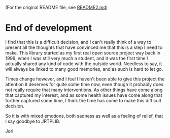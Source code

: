 (For the original README file, see [README2.md](README2.md))

End of development
==================

I find that this is a difficult decision, and I can't really think of a way
to present all the thoughts that have convinced me that this is a step I
need to make. This library started as my first real open source project way
back in 1999, when I was still very much a student, and it was the first time
I actually shared any kind of code with the outside world. Needless to say, 
it will always be linked to many good memories, and as such is hard to let 
go.

Times change however, and I feel I haven't been able to give this project the
attention it deserves for quite some time now, even though it probably does 
not really require that many interventions. As other things have come along 
that captured my interest, and as some health issues have come along that 
further captured some time, I think the time has come to make this difficult
decision.

So it is with mixed emotions, both sadness as well as a feeling of relief,
that I say goodbye to JRTPLIB.

Jori
